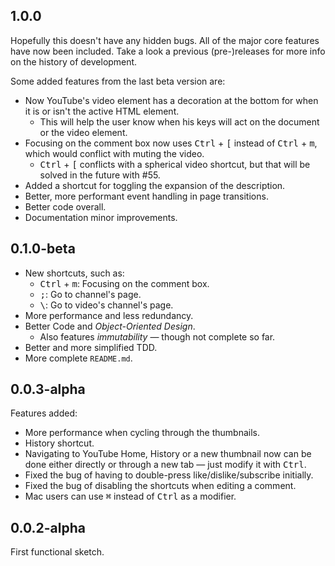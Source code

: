 ## 1.0.0

Hopefully this doesn't have any hidden bugs. All of the major core features have now been included. Take a look a previous (pre-)releases for more info on the history of development.

Some added features from the last beta version are:

- Now YouTube's video element has a decoration at the bottom for when it is or isn't the active HTML element.
    - This will help the user know when his keys will act on the document or the video element.
- Focusing on the comment box now uses <kbd>Ctrl</kbd> + <kbd>[</kbd> instead of <kbd>Ctrl</kbd> + <kbd>m</kbd>, which would conflict with muting the video.
    - <kbd>Ctrl</kbd> + <kbd>[</kbd> conflicts with a spherical video shortcut, but that will be solved in the future with #55.
- Added a shortcut for toggling the expansion of the description.
- Better, more performant event handling in page transitions.
- Better code overall.
- Documentation minor improvements.

## 0.1.0-beta

- New shortcuts, such as:
    - <kbd>Ctrl</kbd> + <kbd>m</kbd>: Focusing on the comment box.
    - <kbd>;</kbd>: Go to channel's page.
    - <kbd>\\</kbd>: Go to video's channel's page.
- More performance and less redundancy.
- Better Code and *Object-Oriented Design*.
    - Also features *immutability* &mdash; though not complete so far.
- Better and more simplified TDD.
- More complete `README.md`.

## 0.0.3-alpha

Features added:

- More performance when cycling through the thumbnails.
- History shortcut.
- Navigating to YouTube Home, History or a new thumbnail now can be done either directly or through a new tab &mdash; just modify it with <kbd>Ctrl</kbd>.
- Fixed the bug of having to double-press like/dislike/subscribe initially.
- Fixed the bug of disabling the shortcuts when editing a comment.
- Mac users can use <kbd>⌘</kbd> instead of <kbd>Ctrl</kbd> as a modifier.

## 0.0.2-alpha

First functional sketch.